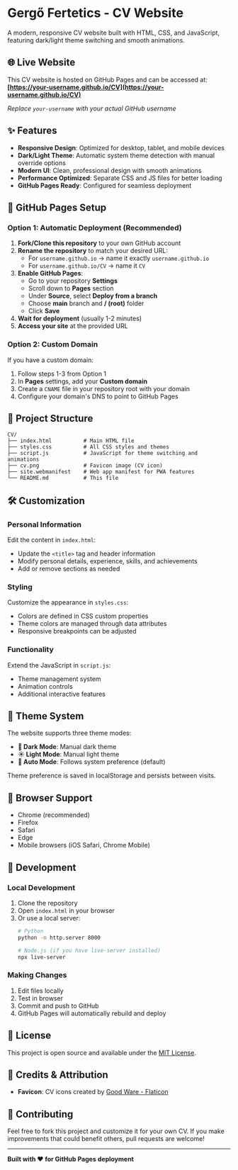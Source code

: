 # Gergő Fertetics - CV Website

A modern, responsive CV website built with HTML, CSS, and JavaScript, featuring dark/light theme switching and smooth animations.

## 🌐 Live Website

This CV website is hosted on GitHub Pages and can be accessed at:
**[https://your-username.github.io/CV](https://your-username.github.io/CV)**

*Replace `your-username` with your actual GitHub username*

## ✨ Features

- **Responsive Design**: Optimized for desktop, tablet, and mobile devices
- **Dark/Light Theme**: Automatic system theme detection with manual override options
- **Modern UI**: Clean, professional design with smooth animations
- **Performance Optimized**: Separate CSS and JS files for better loading
- **GitHub Pages Ready**: Configured for seamless deployment

## 🚀 GitHub Pages Setup

### Option 1: Automatic Deployment (Recommended)

1. **Fork/Clone this repository** to your own GitHub account
2. **Rename the repository** to match your desired URL:
   - For `username.github.io` → name it exactly `username.github.io`
   - For `username.github.io/CV` → name it `CV`
3. **Enable GitHub Pages**:
   - Go to your repository **Settings**
   - Scroll down to **Pages** section
   - Under **Source**, select **Deploy from a branch**
   - Choose **main** branch and **/ (root)** folder
   - Click **Save**
4. **Wait for deployment** (usually 1-2 minutes)
5. **Access your site** at the provided URL

### Option 2: Custom Domain

If you have a custom domain:

1. Follow steps 1-3 from Option 1
2. In **Pages** settings, add your **Custom domain**
3. Create a `CNAME` file in your repository root with your domain
4. Configure your domain's DNS to point to GitHub Pages

## 📁 Project Structure

```
CV/
├── index.html          # Main HTML file
├── styles.css          # All CSS styles and themes
├── script.js           # JavaScript for theme switching and animations
├── cv.png              # Favicon image (CV icon)
├── site.webmanifest    # Web app manifest for PWA features
└── README.md           # This file
```

## 🛠️ Customization

### Personal Information

Edit the content in `index.html`:
- Update the `<title>` tag and header information
- Modify personal details, experience, skills, and achievements
- Add or remove sections as needed

### Styling

Customize the appearance in `styles.css`:
- Colors are defined in CSS custom properties
- Theme colors are managed through data attributes
- Responsive breakpoints can be adjusted

### Functionality

Extend the JavaScript in `script.js`:
- Theme management system
- Animation controls
- Additional interactive features

## 🎨 Theme System

The website supports three theme modes:
- **🌙 Dark Mode**: Manual dark theme
- **☀️ Light Mode**: Manual light theme  
- **🔄 Auto Mode**: Follows system preference (default)

Theme preference is saved in localStorage and persists between visits.

## 📱 Browser Support

- Chrome (recommended)
- Firefox
- Safari
- Edge
- Mobile browsers (iOS Safari, Chrome Mobile)

## 🔧 Development

### Local Development

1. Clone the repository
2. Open `index.html` in your browser
3. Or use a local server:
   ```bash
   # Python
   python -m http.server 8000
   
   # Node.js (if you have live-server installed)
   npx live-server
   ```

### Making Changes

1. Edit files locally
2. Test in browser
3. Commit and push to GitHub
4. GitHub Pages will automatically rebuild and deploy

## 📝 License

This project is open source and available under the [MIT License](LICENSE).

## 🙏 Credits & Attribution

- **Favicon**: CV icons created by [Good Ware - Flaticon](https://www.flaticon.com/free-icons/cv)

## 🤝 Contributing

Feel free to fork this project and customize it for your own CV. If you make improvements that could benefit others, pull requests are welcome!

---

**Built with ❤️ for GitHub Pages deployment**